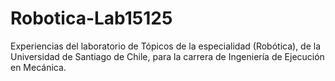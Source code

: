 # Robotica-Lab15125
Experiencias del laboratorio de Tópicos de la especialidad (Robótica), de la Universidad de Santiago de Chile, para la carrera de Ingeniería de Ejecución en Mecánica. 
